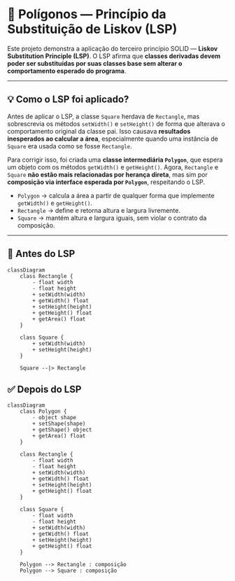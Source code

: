 # 📐 Polígonos — Princípio da Substituição de Liskov (LSP)

Este projeto demonstra a aplicação do terceiro princípio SOLID — **Liskov Substitution Principle (LSP)**. O LSP afirma que **classes derivadas devem poder ser substituídas por suas classes base sem alterar o comportamento esperado do programa**.

---

## 💡 Como o LSP foi aplicado?

Antes de aplicar o LSP, a classe `Square` herdava de `Rectangle`, mas sobrescrevia os métodos `setWidth()` e `setHeight()` de forma que alterava o comportamento original da classe pai. Isso causava **resultados inesperados ao calcular a área**, especialmente quando uma instância de `Square` era usada como se fosse `Rectangle`.

Para corrigir isso, foi criada uma **classe intermediária `Polygon`**, que espera um objeto com os métodos `getWidth()` e `getHeight()`. Agora, `Rectangle` e `Square` **não estão mais relacionadas por herança direta**, mas sim por **composição via interface esperada por `Polygon`**, respeitando o LSP.

- `Polygon` → calcula a área a partir de qualquer forma que implemente `getWidth()` e `getHeight()`.
- `Rectangle` → define e retorna altura e largura livremente.
- `Square` → mantém altura e largura iguais, sem violar o contrato da composição.

---

## 🔁 Antes do LSP

```mermaid
classDiagram
    class Rectangle {
        - float width
        - float height
        + setWidth(width)
        + getWidth() float
        + setHeight(height)
        + getHeight() float
        + getArea() float
    }

    class Square {
        + setWidth(width)
        + setHeight(height)
    }

    Square --|> Rectangle
```

## ✅ Depois do LSP

```mermaid
classDiagram
    class Polygon {
        - object shape
        + setShape(shape)
        + getShape() object
        + getArea() float
    }

    class Rectangle {
        - float width
        - float height
        + setWidth(width)
        + getWidth() float
        + setHeight(height)
        + getHeight() float
    }

    class Square {
        - float width
        - float height
        + setWidth(width)
        + getWidth() float
        + setHeight(height)
        + getHeight() float
    }

    Polygon --> Rectangle : composição
    Polygon --> Square : composição
```
